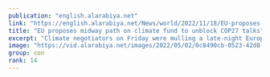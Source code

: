 ```yaml
---
publication: "english.alarabiya.net"
link: "https://english.alarabiya.net/News/world/2022/11/18/EU-proposes-midway-path-on-climate-fund-to-unblock-COP27-talks"
title: "EU proposes midway path on climate fund to unblock COP27 talks"
excerpt: "Climate negotiators on Friday were mulling a late-night European Union proposal aimed at resolving a stubborn impasse over financing for countries hit by"
image: "https://vid.alarabiya.net/images/2022/05/02/0c8490cb-0523-42d8-a981-08b27dd1eed7/0c8490cb-0523-42d8-a981-08b27dd1eed7_16x9_600x338.JPG"
group: con
rank: 14
---
```


